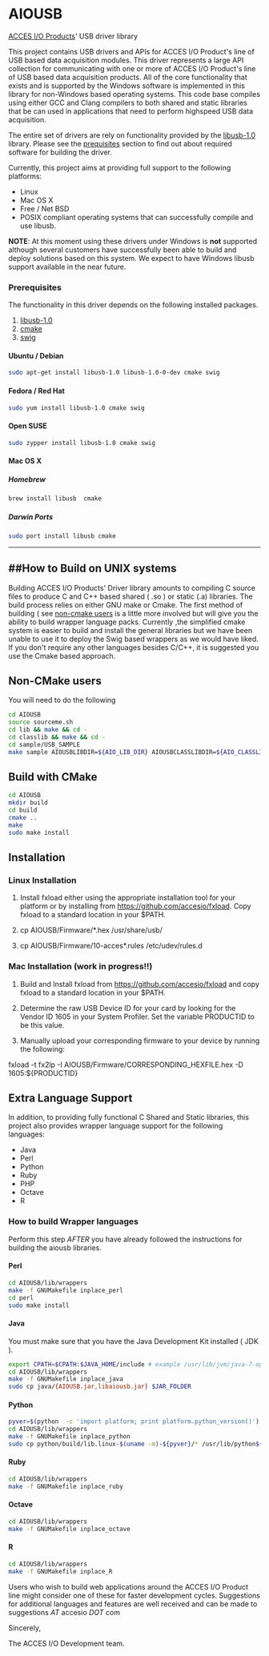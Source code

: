 AIOUSB
======

[ACCES I/O Products](http://accesio.com/)' USB driver library 


This project contains USB drivers and APIs for ACCES I/O Product's line of USB based data acquisition modules. This driver represents a large API collection for communicating with one or more of ACCES I/O Product's line of USB based data acquisition products. All of the core functionality that exists and is supported by the Windows software is implemented in this library for non-Windows based operating systems.  This code base compiles using either GCC and Clang compilers to both shared and static libraries that be can used in applications that need to perform highspeed USB data acquisition.

The entire set of drivers are rely on functionality provided by the [libusb-1.0](http://www.libusb.org/) library. Please see the [prequisites](#prereqs) section to find out about required software for building the driver.

Currently, this project aims at providing 
full support to the following platforms:

* Linux
* Mac OS X 
* Free / Net BSD
* POSIX compliant operating systems that can successfully compile and use libusb.


**NOTE**: At this moment using these drivers under Windows is **not** supported although several customers have successfully been able to build and deploy solutions based on this system. We expect to have Windows libusb support available in the near future.


### <a href="prereqs"></a>Prerequisites 
The functionality in this driver depends on the following installed packages.

1. [libusb-1.0](http://www.libusb.org/)
2. [cmake]( http://www.cmake.org/cmake/resources/software.html )
3. [swig](http://swig.org/)




#### Ubuntu / Debian
```bash
sudo apt-get install libusb-1.0 libusb-1.0-0-dev cmake swig
```

#### Fedora / Red Hat
```bash
sudo yum install libusb-1.0 cmake swig
```

#### Open SUSE
```bash
sudo zypper install libusb-1.0 cmake swig
```

#### Mac OS X

##### Homebrew

```bash
brew install libusb  cmake
```

##### Darwin Ports

```bash
sudo port install libusb cmake
```


-------------------------------------


##How to Build on UNIX systems
-----------------------------
Building ACCES I/O Products' Driver library amounts to compiling C source files to produce C and C++ based shared ( .so ) or static (.a) libraries.  The build process relies on either GNU make or Cmake.  The first method of building ( see [non-cmake users](#noncmake) is a little more involved but will give you the ability to build wrapper language packs.  Currently ,the simplified cmake system is easier to build and install the general libraries but we have been unable to use it to deploy the Swig based wrappers as we would have liked. If you don't require any other languages besides C/C++, it is suggested you use the Cmake based approach.


## <a href="#noncmake"></a>Non-CMake users

You will need to do the following

```bash
cd AIOUSB
source sourceme.sh
cd lib && make && cd -
cd classlib && make && cd -
cd sample/USB_SAMPLE
make sample AIOUSBLIBDIR=${AIO_LIB_DIR} AIOUSBCLASSLIBDIR=${AIO_CLASSLIB_DIR} DEBUG=1
```

## Build with CMake

```bash
cd AIOUSB
mkdir build
cd build
cmake ..
make
sudo make install
```


## Installation

### Linux Installation

1. Install fxload either using the appropriate installation tool for
your platform or by installing from
https://github.com/accesio/fxload.  Copy fxload to a standard location
in your $PATH.

2. cp AIOUSB/Firmware/*.hex /usr/share/usb/

3. cp AIOUSB/Firmware/10-acces*.rules /etc/udev/rules.d



### Mac Installation (work in progress!!)

1. Build and Install fxload from https://github.com/accesio/fxload and
copy fxload to a standard location in your $PATH.


2. Determine the raw USB Device ID for your card by looking for the
Vendor ID 1605 in your System Profiler. Set the variable PRODUCTID to be
this value.


3. Manually upload your corresponding firmware to your device by
running the following:

fxload -t fx2lp -I AIOUSB/Firmware/CORRESPONDING_HEXFILE.hex -D 1605:${PRODUCTID}




## Extra Language Support
In addition, to providing fully functional C Shared and Static libraries, this project also provides
wrapper language support for the following languages:

* Java
* Perl
* Python
* Ruby
* PHP
* Octave
* R

### How to build Wrapper languages

Perform this step *AFTER* you have already followed the instructions
for building the aiousb libraries.  

#### Perl
```bash
cd AIOUSB/lib/wrappers
make -f GNUMakefile inplace_perl
cd perl
sudo make install

```

#### Java

You must make sure that you have the Java Development Kit installed (
JDK ). 
```bash
export CPATH=$CPATH:$JAVA_HOME/include # example /usr/lib/jvm/java-7-openjdk-i386/include
cd AIOUSB/lib/wrappers
make -f GNUMakefile inplace_java
sudo cp java/{AIOUSB.jar,libaiousb.jar} $JAR_FOLDER

```

#### Python
```bash
pyver=$(python  -c 'import platform; print platform.python_version()')
cd AIOUSB/lib/wrappers
make -f GNUMakefile inplace_python
sudo cp python/build/lib.linux-$(uname -m)-${pyver}/* /usr/lib/python${pyver}/

```

#### Ruby
```bash
cd AIOUSB/lib/wrappers
make -f GNUMakefile inplace_ruby

```

#### Octave
```bash
cd AIOUSB/lib/wrappers
make -f GNUMakefile inplace_octave

```

#### R
```bash
cd AIOUSB/lib/wrappers
make -f GNUMakefile inplace_R
```




Users who wish to build web applications around the ACCES I/O Product line might consider one of these
for faster development cycles. Suggestions for additional languages and features are well received and can 
be made to suggestions _AT_  accesio _DOT_ com


Sincerely,

The ACCES I/O Development team.
